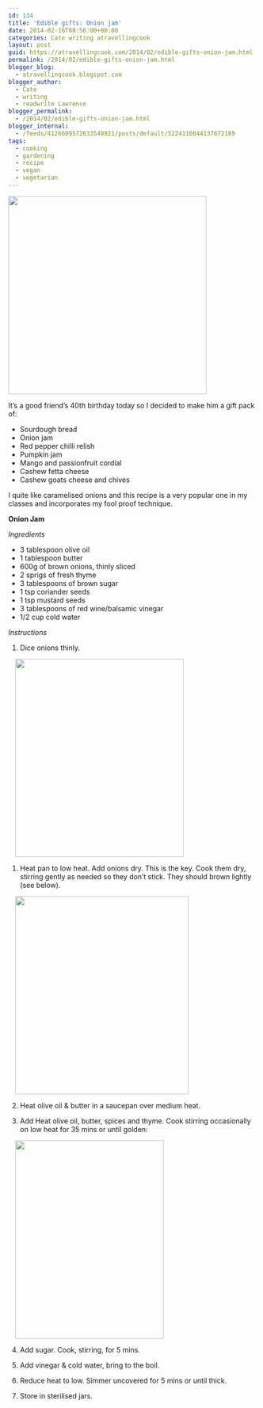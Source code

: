 ```yaml
---
id: 134
title: 'Edible gifts: Onion jam'
date: 2014-02-16T08:56:00+00:00
categories: Cate writing atravellingcook
layout: post
guid: https://atravellingcook.com/2014/02/edible-gifts-onion-jam.html
permalink: /2014/02/edible-gifts-onion-jam.html
blogger_blog:
  - atravellingcook.blogspot.com
blogger_author:
  - Cate
  - writing
  - readwrite Lawrence
blogger_permalink:
  - /2014/02/edible-gifts-onion-jam.html
blogger_internal:
  - /feeds/4126609572633548921/posts/default/5224110044137672189
tags:
  - cooking
  - gardening
  - recipe
  - vegan
  - vegetarian
---
```





  <a  href="https://1.bp.blogspot.com/-gtfYkH1uykE/UwBw2AOqgWI/AAAAAAAAIDs/3RvXeMNedYU/s1600/IMG_20140216_185514.jpg"><img src="https://1.bp.blogspot.com/-gtfYkH1uykE/UwBw2AOqgWI/AAAAAAAAIDs/3RvXeMNedYU/s1600/IMG_20140216_185514.jpg" alt="" width="400" height="400" border="0" /></a>





It&#8217;s a good friend&#8217;s 40th birthday today so I decided to make him a gift pack of:

  * Sourdough bread
  * Onion jam
  * Red pepper chilli relish
  * Pumpkin jam
  * Mango and passionfruit cordial
  * Cashew fetta cheese
  * Cashew goats cheese and chives

I quite like caramelised onions and this recipe is a very popular one in my classes and incorporates my fool proof technique.


  <b>Onion Jam</b>



  <i>Ingredients</i>





  * 3 tablespoon olive oil
  * 1 tablespoon butter
  * 600g of brown onions, thinly sliced
  * 2 sprigs of fresh thyme
  * 3 tablespoons of brown sugar
  * <span style="text-align: center;">1 tsp coriander seeds
  * 1 tsp mustard seeds
  * 3 tablespoons of red wine/balsamic vinegar
  * 1/2 cup cold water


  <i>Instructions</i>





  1. Dice onions thinly.

<a style="margin-left: 1em; margin-right: 1em; text-align: center;" href="https://1.bp.blogspot.com/-n0bq3yiIx9Y/UwBXl28CaaI/AAAAAAAAIC4/HOHmF90VOU8/s1600/12555986355_6b82ef31e8_c.jpg"><img src="https://1.bp.blogspot.com/-n0bq3yiIx9Y/UwBXl28CaaI/AAAAAAAAIC4/HOHmF90VOU8/s1600/12555986355_6b82ef31e8_c.jpg" alt="" width="340" height="400" border="0" /></a>

  1. Heat pan to low heat. Add onions dry. This is the key. Cook them dry, stirring gently as needed so they don&#8217;t stick. They should brown lightly (see below).

<a style="margin-left: 1em; margin-right: 1em; text-align: center;" href="https://4.bp.blogspot.com/-H8BXE0aFE0c/UwBXnftY6hI/AAAAAAAAIDA/flWXT9ZdFZQ/s1600/12555997785_5f08cdfecc_c.jpg"><img src="https://4.bp.blogspot.com/-H8BXE0aFE0c/UwBXnftY6hI/AAAAAAAAIDA/flWXT9ZdFZQ/s1600/12555997785_5f08cdfecc_c.jpg" alt="" width="350" height="400" border="0" /></a>





  2. Heat olive oil & butter in a saucepan over medium heat.






  3. Add Heat olive oil, butter, spices and thyme. Cook stirring occasionally on low heat for 35 mins or until golden:



  <a style="margin-left: 1em; margin-right: 1em; text-align: center;" href="https://4.bp.blogspot.com/-UpdaaJPGuLQ/UwBXpEDJTsI/AAAAAAAAIDQ/pxxNMoAu714/s1600/12556483574_0f76b40496_c.jpg"><img src="https://4.bp.blogspot.com/-UpdaaJPGuLQ/UwBXpEDJTsI/AAAAAAAAIDQ/pxxNMoAu714/s1600/12556483574_0f76b40496_c.jpg" alt="" width="300" height="400" border="0" /></a>



  4. Add sugar. Cook, stirring, for 5 mins.



  5. Add vinegar & cold water, bring to the boil.



  6. Reduce heat to low. Simmer uncovered for 5 mins or until thick.






  7. Store in sterilised jars.
